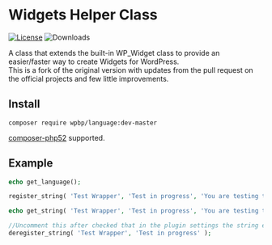 # Widgets Helper Class
[![License](https://img.shields.io/badge/License-GPL%20v3-blue.svg)](http://www.gnu.org/licenses/gpl-3.0)
![Downloads](https://img.shields.io/packagist/dt/wpbp/language.svg) 

A class that extends the built-in WP_Widget class to provide an easier/faster way to create Widgets for WordPress.   
This is a fork of the original version with updates from the pull request on the official projects and few little improvements.

## Install

`composer require wpbp/language:dev-master`

[composer-php52](https://github.com/composer-php52/composer-php52) supported.

## Example

```php
echo get_language();

register_string( 'Test Wrapper', 'Test in progress', 'You are testing this wrapper' );

echo get_string( 'Test Wrapper', 'Test in progress', 'You are testing this wrapper' );

//Uncomment this after checked that in the plugin settings the string exist
deregister_string( 'Test Wrapper', 'Test in progress' );
```
